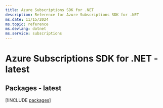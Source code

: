 ```yaml
---
title: Azure Subscriptions SDK for .NET
description: Reference for Azure Subscriptions SDK for .NET
ms.date: 11/15/2024
ms.topic: reference
ms.devlang: dotnet
ms.service: subscriptions
---
```

# Azure Subscriptions SDK for .NET - latest
## Packages - latest
[!INCLUDE [packages](subscriptions-index.md)]